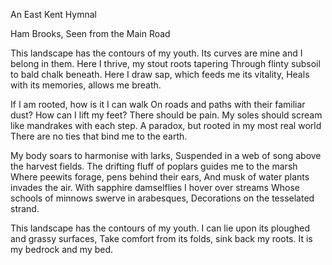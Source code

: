 An East Kent Hymnal

Ham Brooks, Seen from the Main Road

This landscape has the contours of my youth.
Its curves are mine and I belong in them.
Here I thrive, my stout roots tapering
Through flinty subsoil to bald chalk beneath.
Here I draw sap, which feeds me its vitality, 
Heals with its memories, allows me breath.

If I am rooted, how is it I can walk
On roads and paths with their familiar dust?
How can I lift my feet?  There should be pain.
My soles should scream like mandrakes with each step.
A paradox, but rooted in my most real world
There are no ties that bind me to the earth.

My body soars to harmonise with larks,
Suspended in a web of song above the harvest fields.
The drifting fluff of poplars guides me to the marsh
Where peewits forage, pens behind their ears, 
And musk of water plants invades the air. 
With sapphire damselflies I hover over streams
Whose schools of minnows swerve in arabesques,
Decorations on the tesselated strand.

This landscape has the contours of my youth.
I can lie upon its ploughed and grassy surfaces,
Take comfort from its folds, sink back my roots. 
It is my bedrock and my bed.
